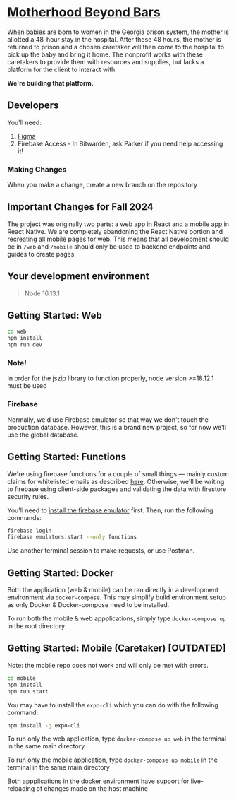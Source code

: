 # [Motherhood Beyond Bars](https://www.motherhoodbeyond.org/)

When babies are born to women in the Georgia prison system, the mother is allotted a 48-hour stay in the hospital. After these 48 hours, the mother is returned to prison and a chosen caretaker will then come to the hospital to pick up the baby and bring it home. The nonprofit works with these caretakers to provide them with resources and supplies, but lacks a platform for the client to interact with.

**We're building that platform.**

## Developers

You'll need:

1. [Figma](https://www.figma.com/design/1eq6iy7h2Cd7rYTxPB4s5P/Motherhood-Beyond-Bars-%2F-Spr2022-(Copy)?node-id=6212-1439&node-type=CANVAS&t=c1VA2QufmU1WeN6E-0)
2. Firebase Access - In Bitwarden, ask Parker if you need help accessing it!

### Making Changes

When you make a change, create a new branch on the repository

## Important Changes for Fall 2024

The project was originally two parts: a web app in React and a mobile app in React Native. We are completely abandoning the React Native portion and recreating all mobile pages for web. This means that all development should be in `/web` and `/mobile` should only be used to backend endpoints and guides to create pages.

## Your development environment

> Node 16.13.1

## Getting Started: Web

```bash
cd web
npm install
npm run dev
```

### Note!

In order for the jszip library to function properly, node version >=18.12.1 must be used

### Firebase

Normally, we'd use Firebase emulator so that way we don't touch the production database. However, this is a brand new project, so for now we'll use the global database.

## Getting Started: Functions

We're using firebase functions for a couple of small things — mainly custom claims for whitelisted emails as described [here](https://stackoverflow.com/questions/46552886/firebase-authentication-with-whitelisted-email-addresses). Otherwise, we'll be writing to firebase using client-side packages and validating the data with firestore security rules.

You'll need to [install the firebase emulator](https://firebase.google.com/docs/emulator-suite) first. Then, run the following commands:

```bash
firebase login
firebase emulators:start --only functions
```

Use another terminal session to make requests, or use Postman.

## Getting Started: Docker

Both the application (web & mobile) can be ran directly in a development environment via `docker-compose`. This may simplify build environment setup as only Docker & Docker-compose need to be installed.

To run both the mobile & web appplications, simply type `docker-compose up` in the root directory.

## Getting Started: Mobile (Caretaker) [OUTDATED]
Note: the mobile repo does not work and will only be met with errors.

```bash
cd mobile
npm install
npm run start
```

You may have to install the `expo-cli` which you can do with the following command:

```bash
npm install -g expo-cli
```

To run only the web application, type `docker-compose up web` in the terminal in the same main directory

To run only the mobile application, type `docker-compose up mobile` in the terminal in the same main directory

Both appplications in the docker environment have support for live-reloading of changes made on the host machine

